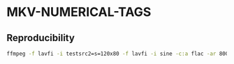 # MKV-NUMERICAL-TAGS

## Reproducibility
```sh
ffmpeg -f lavfi -i testsrc2=s=120x80 -f lavfi -i sine -c:a flac -ar 8000 -vframes 2 -c:v ffv1 -level 3 -c:a flac -g 1 -metadata TOTAL_PARTS="Many parts" -y  MKV-NUMERICAL-TAGS.mkv
```
